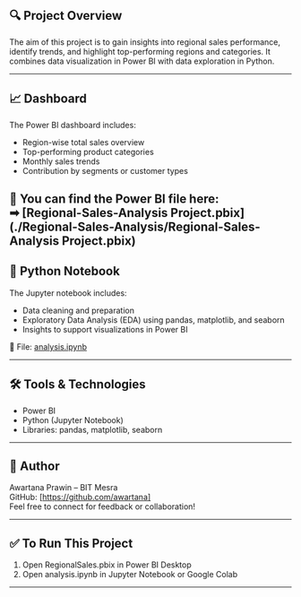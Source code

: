 ## 🔍 Project Overview

The aim of this project is to gain insights into regional sales performance, identify trends, and highlight top-performing regions and categories. It combines data visualization in Power BI with data exploration in Python.

---

## 📈 Dashboard

The Power BI dashboard includes:
- Region-wise total sales overview
- Top-performing product categories
- Monthly sales trends
- Contribution by segments or customer types

📁 You can find the Power BI file here:  
➡  [Regional-Sales-Analysis Project.pbix](./Regional-Sales-Analysis/Regional-Sales-Analysis Project.pbix)
---

## 🐍 Python Notebook

The Jupyter notebook includes:
- Data cleaning and preparation
- Exploratory Data Analysis (EDA) using pandas, matplotlib, and seaborn
- Insights to support visualizations in Power BI

📄 File: [analysis.ipynb](./analysis.ipynb)

---

## 🛠 Tools & Technologies

- Power BI  
- Python (Jupyter Notebook)  
- Libraries: pandas, matplotlib, seaborn

---

## 📌 Author

Awartana Prawin – BIT Mesra  
GitHub: [https://github.com/awartana]  
Feel free to connect for feedback or collaboration!

---

## ✅ To Run This Project

1. Open RegionalSales.pbix in Power BI Desktop
2. Open analysis.ipynb in Jupyter Notebook or Google Colab

---
